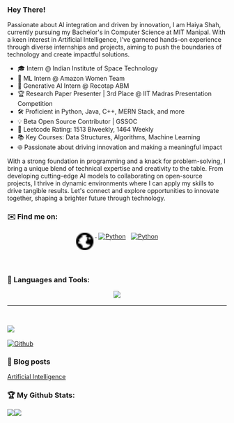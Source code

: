 ### Hey There!

Passionate about AI integration and driven by innovation, I am Haiya Shah, currently pursuing my Bachelor's in Computer Science at MIT Manipal. With a keen interest in Artificial Intelligence, I've garnered hands-on experience through diverse internships and projects, aiming to push the boundaries of technology and create impactful solutions.
<ul>
<li>🎓 Intern @ Indian Institute of Space Technology</li>
<li>💼 ML Intern @ Amazon Women Team</li>
<li>🔬 Generative AI Intern @ Recotap ABM</li>
<li>🏆 Research Paper Presenter | 3rd Place @ IIT Madras Presentation Competition</li>
<li>🛠️ Proficient in Python, Java, C++, MERN Stack, and more</li>
<li>💡 Beta Open Source Contributor | GSSOC</li>
<li>🎯 Leetcode Rating: 1513 Biweekly, 1464 Weekly </li>
<li>📚 Key Courses: Data Structures, Algorithms, Machine Learning</li>
<li>🌐 Passionate about driving innovation and making a meaningful impact</li>
</ul>
With a strong foundation in programming and a knack for problem-solving, I bring a unique blend of technical expertise and creativity to the table. From developing cutting-edge AI models to collaborating on open-source projects, I thrive in dynamic environments where I can apply my skills to drive tangible results. Let's connect and explore opportunities to innovate together, shaping a brighter future through technology.

### ✉️ Find me on:


<p align="center"> 
 <a href="https://github.com/haiyashah" target="_blank" rel="noopener noreferrer"> <img src="https://raw.githubusercontent.com/iconic/open-iconic/master/svg/globe.svg" alt="Python" height="40" style="vertical-align:top; margin:4px"> </a>
 <a href="https://www.linkedin.com/in/haiyashah/" target="_blank" rel="noopener noreferrer"> <img src="https://cdn.jsdelivr.net/npm/simple-icons@v3/icons/linkedin.svg" alt="Python" height="40" style="vertical-align:top; margin:4px"></a>
 <a href="haiya307@gmail.com" target="_blank" rel="noopener noreferrer"> <img src="https://cdn.jsdelivr.net/npm/simple-icons@v3/icons/gmail.svg" alt="Python" height="40" style="vertical-align:top; margin:4px"></a>
</p>

<br />

### 🧰 Languages and Tools:
<p align="center">
<a href = "https://github.com/haiyashah"><img src = "https://skillicons.dev/icons?i=python,java,kotlin,cpp,go,html,css,javascript,mysql,git,github,django,latex,matlab,c,tensorflow" height = 90></a>
<hr>

</p>

<br />

![](https://visitor-badge.laobi.icu/badge?page_id=haiyashah.haiyashah)

[![Github](https://img.shields.io/github/followers/haiyashah?label=Follow&style=social)](https://github.com/haiyashah)

### 📘 Blog posts
  [Artificial Intelligence](https://artificialintelligencehs.blogspot.com/)
  

### :trophy: My Github Stats:

<!--
![GitHub stats](https://readme-stats-cfgj2cxdy.vercel.app/api?username=haiyashah&count_private=true&show_icons=true&theme=tokyonight)
![Top Langs](https://readme-stats-cfgj2cxdy.vercel.app/api/top-langs/?username=haiyashah&hide=php&theme=tokyonight)
-->
<div>
<a href="https://github-readme-stats.vercel.app/api?username=haiyashah&theme=tokyonight">
  <img  align="left" src="https://github-readme-stats.vercel.app/api?username=haiyashah&count_private=true&show_icons=true&theme=tokyonight" />
</a>
<a href="https://github-readme-stats.vercel.app/api/top-langs/?username=haiyashah&hide=php&theme=tokyonight">
  <img align="left" src="https://github-readme-stats.vercel.app/api/top-langs/?username=haiyashah&hide=php&theme=tokyonight" />
</a>
</div>

          
